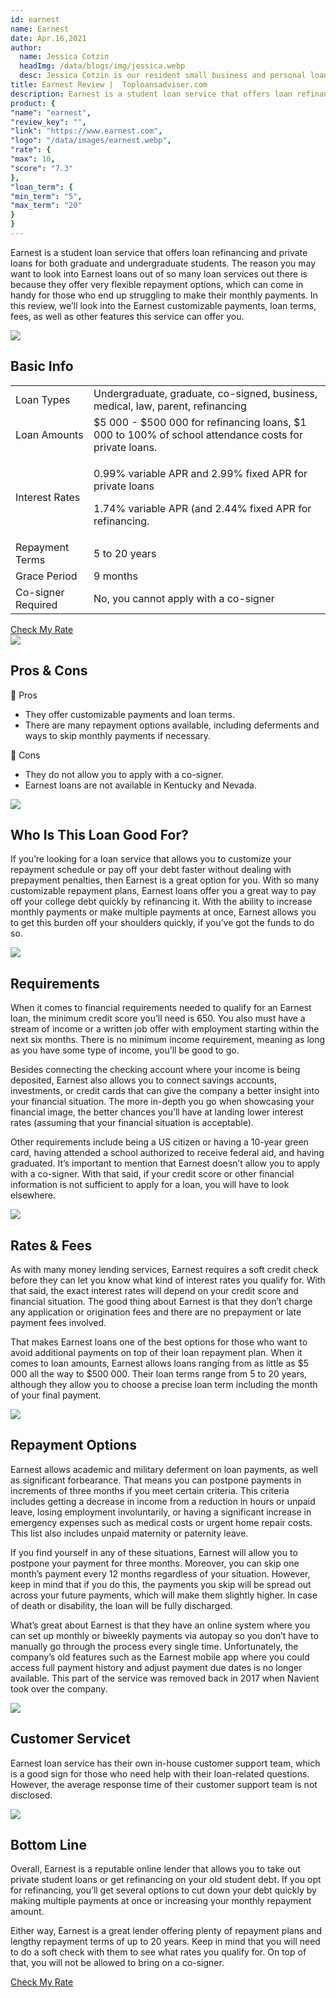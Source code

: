 ```yaml
---
id: earnest
name: Earnest
date: Apr.16,2021
author:
  name: Jessica Cotzin
  headImg: /data/blogs/img/jessica.webp
  desc: Jessica Cotzin is our resident small business and personal loans whiz. She is a skilled writer with a bachelor’s in journalism from Florida Atlantic University, providing information to her readers on the loans industry and personal finance.
title: Earnest Review |  Toploansadviser.com
description: Earnest is a student loan service that offers loan refinancing and private loans for both graduate and undergraduate students. They offer very flexible repayment options.
product: {
"name": "earnest",
"review_key": "",
"link": "https://www.earnest.com",
"logo": "/data/images/earnest.webp",
"rate": {
"max": 10,
"score": "7.3"
},
"loan_term": {
"min_term": "5",
"max_term": "20"
}
}
---
```


Earnest is a student loan service that offers loan refinancing and private loans for both graduate and undergraduate students. The reason you may want to look into Earnest loans out of so many loan services out there is because they offer very flexible repayment options, which can come in handy for those who end up struggling to make their monthly payments. In this review, we’ll look into the Earnest customizable payments, loan terms, fees, as well as other features this service can offer you.

<div class="title-box"><img src="/data/images/r-1.webp"/><h2 class="title">Basic Info</h2></div>

<table>
  <tr>
    <td>Loan Types</td>
    <td>Undergraduate, graduate, co-signed, business, medical, law, parent, refinancing</td>
  </tr>
<tr>
    <td>Loan Amounts</td>
    <td>$5 000 - $500 000 for refinancing loans, $1 000 to 100% of school attendance costs for private loans. </td>
  </tr>
<tr>
    <td>Interest Rates</td>
    <td><p>0.99% variable APR and 2.99% fixed APR for private loans</p><p>1.74% variable APR (and 2.44% fixed APR for refinancing.</p></td>
  </tr>
<tr>
    <td>Repayment Terms</td>
    <td>5 to 20 years</td>
  </tr>
<tr>
    <td>Grace Period</td>
    <td>9 months</td>
  </tr>
<tr>
    <td>Co-signer Required</td>
    <td>No, you cannot apply with a co-signer</td>
  </tr>
</table>

<div class="btn-box"><a href="" rel="noopener noreferrer nofollow" target="_blank" class="btn">Check My Rate</a></div>

<div class="title-box"><img src="/data/images/r-7.webp" /><h2 class="title">Pros & Cons</h2></div>


<div class="pros-cons-box">
            <div class="pros">
              <div class="title-box">
                <span class="iconfont">&#xe644;</span>
                <span class="text">Pros</span>
              </div>
              <ul class="list">
<li>They offer customizable payments and loan terms.</li>
<li>There are many repayment options available, including deferments and ways to skip monthly payments if necessary.</li>
              </ul>
            </div>
            <div class="cons">
              <div class="title-box">
                <span class="iconfont">&#xe60c;</span>
                <span class="text">Cons</span>
              </div>
              <ul class="list">
<li>They do not allow you to apply with a co-signer.</li>
<li>Earnest loans are not available in Kentucky and Nevada.</li>
              </ul>
            </div>
          </div>


<div class="title-box"><img src="/data/images/r-9.webp"/><h2 class="title">Who Is This Loan Good For?</h2></div>

If you’re looking for a loan service that allows you to customize your repayment schedule or pay off your debt faster without dealing with prepayment penalties, then Earnest is a great option for you. With so many customizable repayment plans, Earnest loans offer you a great way to pay off your college debt quickly by refinancing it. With the ability to increase monthly payments or make multiple payments at once, Earnest allows you to get this burden off your shoulders quickly, if you’ve got the funds to do so.


<div class="title-box"><img src="/data/images/r-10.webp"/><h2 class="title">Requirements</h2></div>

When it comes to financial requirements needed to qualify for an Earnest loan, the minimum credit score you’ll need is 650. You also must have a stream of income or a written job offer with employment starting within the next six months. There is no minimum income requirement, meaning as long as you have some type of income, you’ll be good to go.

Besides connecting the checking account where your income is being deposited, Earnest also allows you to connect savings accounts, investments, or credit cards that can give the company a better insight into your financial situation. The more in-depth you go when showcasing your financial image, the better chances you’ll have at landing lower interest rates (assuming that your financial situation is acceptable).

Other requirements include being a US citizen or having a 10-year green card, having attended a school authorized to receive federal aid, and having graduated. It’s important to mention that Earnest doesn’t allow you to apply with a co-signer. With that said, if your credit score or other financial information is not sufficient to apply for a loan, you will have to look elsewhere.




<div class="title-box"><img src="/data/images/r-11.webp"/><h2 class="title">Rates & Fees</h2></div>

As with many money lending services, Earnest requires a soft credit check before they can let you know what kind of interest rates you qualify for. With that said, the exact interest rates will depend on your credit score and financial situation. The good thing about Earnest is that they don’t charge any application or origination fees and there are no prepayment or late payment fees involved.

That makes Earnest loans one of the best options for those who want to avoid additional payments on top of their loan repayment plan. When it comes to loan amounts, Earnest allows loans ranging from as little as $5 000 all the way to $500 000. Their loan terms range from 5 to 20 years, although they allow you to choose a precise loan term including the month of your final payment.


<div class="title-box"><img src="/data/images/r-12.webp"/><h2 class="title">Repayment Options</h2></div>

Earnest allows academic and military deferment on loan payments, as well as significant forbearance. That means you can postpone payments in increments of three months if you meet certain criteria. This criteria includes getting a decrease in income from a reduction in hours or unpaid leave, losing employment involuntarily, or having a significant increase in emergency expenses such as medical costs or urgent home repair costs. This list also includes unpaid maternity or paternity leave.

If you find yourself in any of these situations, Earnest will allow you to postpone your payment for three months. Moreover, you can skip one month’s payment every 12 months regardless of your situation. However, keep in mind that if you do this, the payments you skip will be spread out across your future payments, which will make them slightly higher. In case of death or disability, the loan will be fully discharged.

What’s great about Earnest is that they have an online system where you can set up monthly or biweekly payments via autopay so you don’t have to manually go through the process every single time. Unfortunately, the company’s old features such as the Earnest mobile app where you could access full payment history and adjust payment due dates is no longer available. This part of the service was removed back in 2017 when Navient took over the company.


<div class="title-box"><img src="/data/images/r-13.webp" /><h2 class="title">Customer Servicet</h2></div>

Earnest loan service has their own in-house customer support team, which is a good sign for those who need help with their loan-related questions. However, the average response time of their customer support team is not disclosed.

<div class="title-box"><img src="/data/images/r-14.svg"/><h2 class="title">Bottom Line</h2></div>

Overall, Earnest is a reputable online lender that allows you to take out private student loans or get refinancing on your old student debt. If you opt for refinancing, you’ll get several options to cut down your debt quickly by making multiple payments at once or increasing your monthly repayment amount.

Either way, Earnest is a great lender offering plenty of repayment plans and lengthy repayment terms of up to 20 years. Keep in mind that you will need to do a soft check with them to see what rates you qualify for. On top of that, you will not be allowed to bring on a co-signer.


<div class="btn-box"><a href="" rel="noopener noreferrer nofollow" target="_blank" class="btn">Check My Rate</a></div>
